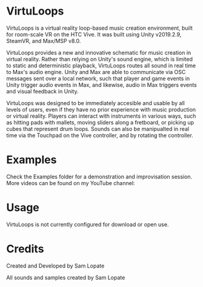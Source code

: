 # VirtuLoops

VirtuLoops is a virtual reality loop-based music creation environment, built for room-scale VR on the HTC Vive. It was built using Unity v2019.2.9, SteamVR, and Max/MSP v8.0.

VirtuLoops provides a new and innovative schematic for music creation in virtual reality. Rather than relying on Unity's sound engine, which is limited to static and deterministic playback, VirtuLoops routes all sound in real time to Max's audio engine. Unity and Max are able to communicate via OSC messages sent over a local network, such that player and game events in Unity trigger audio events in Max, and likewise, audio in Max triggers events and visual feedback in Unity. 

VirtuLoops was designed to be immediately accesible and usable by all levels of users, even if they have no prior experience with music production or virtual reality. Players can interact with instruments in various ways, such as hitting pads with mallets, moving sliders along a fretboard, or picking up cubes that represent drum loops. Sounds can also be manipualted in real time via the Touchpad on the Vive controller, and by rotating the controller. 

# Examples

Check the Examples folder for a demonstration and improvisation session. More videos can be found on my YouTube channel: 

# Usage

VirtuLoops is not currently configured for download or open use.

# Credits

Created and Developed by Sam Lopate

All sounds and samples created by Sam Lopate
